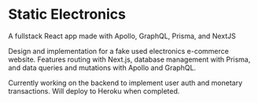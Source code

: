 # Static Electronics

A fullstack React app made with Apollo, GraphQL, Prisma, and NextJS

Design and implementation for a fake used electronics e-commerce website. Features routing with Next.js, database management with Prisma, and data queries and mutations with Apollo and GraphQL.

Currently working on the backend to implement user auth and monetary transactions. Will deploy to Heroku when completed.
